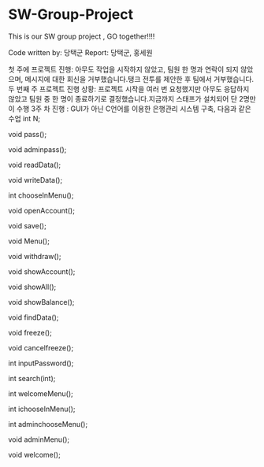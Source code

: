 # SW-Group-Project
This is our SW group project , GO together!!!!

Code written by: 당택군
Report: 당택군, 홍세원

첫 주에 프로젝트 진행: 아무도 작업을 시작하지 않았고, 팀원 한 명과 연락이 되지 않았으며, 메시지에 대한 회신을 거부했습니다.탱크 전투를 제안한 후 팀에서 거부했습니다.
두 번째 주 프로젝트 진행 상황: 프로젝트 시작을 여러 번 요청했지만 아무도 응답하지 않았고 팀원 중 한 명이 종료하기로 결정했습니다.지금까지 스태프가 설치되어 단 2명만이 수행
3주 차 진행 : GUI가 아닌 C언어를 이용한 은행관리 시스템 구축, 다음과 같은 수업
int N;

void pass();

void adminpass();

void readData();

void writeData();

int chooseInMenu();

void openAccount();

void save();

void Menu();

void withdraw();

void showAccount();

void showAll();

void showBalance();

void findData();

void freeze();

void cancelfreeze();

int inputPassword();

int search(int);

int welcomeMenu();

int ichooseInMenu();

int adminchooseMenu();

void adminMenu();


void welcome();


